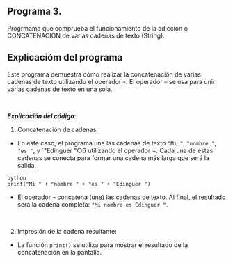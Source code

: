 ## Programa 3.
Progrmama que comprueba el funcionamiento de la adicción o CONCATENACIÓN  de varias cadenas de texto (String).

## Explicacióm del programa
Este programa demuestra cómo realizar la concatenación de varias cadenas de texto utilizando el operador `+`. El operador `+` se usa para unir varias cadenas de texto en una sola.

<br/>

__*Explicación del código*__:
1. Concatenación de cadenas:
  * En este caso, el programa une las cadenas de texto `"Mi "`, `"nombre "`, `"es "`, y `"Edinguer "○6 utilizando el operador +. Cada una de estas cadenas se conecta para formar una cadena más larga que será la salida.
```
python
print("Mi " + "nombre " + "es " + "Edinguer ")
```
  * El operador `+` concatena (une) las cadenas de texto. Al final, el resultado será la cadena completa: `"Mi nombre es Edinguer "`.

<br/>

2. Impresión de la cadena resultante:
* La función `print()` se utiliza para mostrar el resultado de la concatenación en la pantalla.
